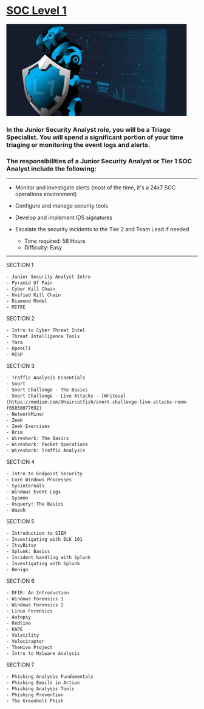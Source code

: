 # [SOC Level 1](https://tryhackme.com/path-action/soclevel1/join)
 
![Image not set yet](https://github.com/C3LKO/TryHackMe/blob/master/Assets/SOC%20Level%201.jpg)

### In the Junior Security Analyst role, you will be a Triage Specialist. You will spend a significant portion of your time triaging or monitoring the event logs and alerts.

### The responsibilities of a Junior Security Analyst or Tier 1 SOC Analyst include the following:

----

  - Monitor and investigate alerts (most of the time, it's a 24x7 SOC operations environment)
  - Configure and manage security tools
  - Develop and implement IDS signatures
  - Escalate the security incidents to the Tier 2 and Team Lead if needed

    - Time required: 56 Hours
    - Difficulty: Easy
   
----     

SECTION 1

    - Junior Security Analyst Intro
    - Pyramid Of Pain
    - Cyber Kill Chain
    - Unified Kill Chain
    - Diamond Model
    - MITRE

SECTION 2

    - Intro to Cyber Threat Intel
    - Threat Intelligence Tools
    - Yara
    - OpenCTI
    - MISP

SECTION 3

    - Traffic Analysis Essentials
    - Snort
    - Snort Challenge - The Basics
    - Snort Challenge - Live Attacks - [Writeup](https://medium.com/@haircutfish/snort-challenge-live-attacks-room-f65858077692) 
    - NetworkMiner
    - Zeek
    - Zeek Exercises
    - Brim
    - Wireshark: The Basics
    - Wireshark: Packet Operations
    - Wireshark: Traffic Analysis

SECTION 4

    - Intro to Endpoint Security
    - Core Windows Processes
    - Sysinternals
    - Windows Event Logs
    - Sysmon
    - Osquery: The Basics
    - Wazuh

SECTION 5

    - Introduction to SIEM
    - Investigating with ELK 101
    - ItsyBitsy
    - Splunk: Basics
    - Incident handling with Splunk
    - Investigating with Splunk
    - Benign

SECTION 6

    - DFIR: An Introduction
    - Windows Forensics 1
    - Windows Forensics 2
    - Linux Forensics
    - Autopsy
    - Redline
    - KAPE
    - Volatility
    - Velociraptor
    - TheHive Project
    - Intro to Malware Analysis

SECTION 7

    - Phishing Analysis Fundamentals
    - Phishing Emails in Action
    - Phishing Analysis Tools
    - Phishing Prevention
    - The Greenholt Phish
